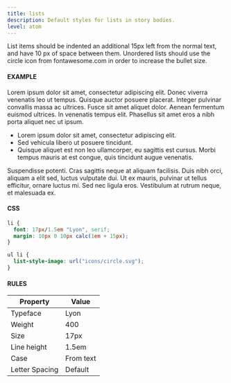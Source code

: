 ```yaml
---
title: lists
description: Default styles for lists in story bodies.
level: atom
---
```


List items should be indented an additional 15px left from the normal text, and have 10 px of space between them. Unordered lists should use the circle icon from fontawesome.com in order to increase the bullet size.

#### EXAMPLE
<p>Lorem ipsum dolor sit amet, consectetur adipiscing elit. Donec viverra venenatis leo ut tempus. Quisque auctor posuere placerat. Integer pulvinar convallis massa ac ultrices. Fusce sit amet aliquet dolor. Aenean fermentum euismod ultrices. In venenatis tempus elit. Phasellus sit amet eros a nibh porta aliquet nec ut ipsum.</p>
<ul>
  <li>Lorem ipsum dolor sit amet, consectetur adipiscing elit.</li>
  <li>Sed vehicula libero ut posuere tincidunt.</li>
  <li>Quisque aliquet est non leo ullamcorper, eu sagittis est cursus. Morbi tempus mauris at est congue, quis tincidunt augue venenatis.</li>
</ul>
<p>Suspendisse potenti. Cras sagittis neque at aliquam facilisis. Duis nibh orci, aliquam a elit sed, luctus vulputate dui. Ut ex mauris, pulvinar ut tellus efficitur, ornare luctus mi. Sed nec ligula eros. Vestibulum at rutrum neque, et malesuada ex.</p>

#### CSS
```css
li {
  font: 17px/1.5em "Lyon", serif;
  margin: 10px 0 10px calc(1em + 15px);
}

ul li {
  list-style-image: url("icons/circle.svg");
}
```

#### RULES

Property | Value
--- | ---
Typeface | Lyon
Weight | 400
Size | 17px
Line height | 1.5em
Case | From text
Letter Spacing | Default
